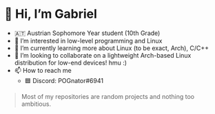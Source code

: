 # 👋 Hi, I’m Gabriel
- :austria: Austrian Sophomore Year student (10th Grade)
- 👀 I’m interested in low-level programming and Linux
- 🌱 I’m currently learning more about Linux (to be exact, Arch), C/C++
- 💞️ I’m looking to collaborate on a lightweight Arch-based Linux distribution for low-end devices! hmu :)
- 📫 How to reach me
  - 🟦 Discord: POGnator#6941

> Most of my repositories are random projects and nothing too ambitious. 

<!---
POGnator/POGnator is a ✨ special ✨ repository because its `README.md` (this file) appears on your GitHub profile.
You can click the Preview link to take a look at your changes.
--->

